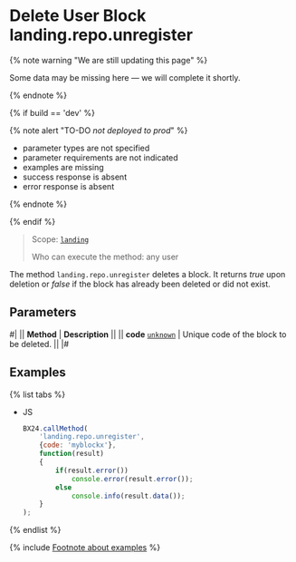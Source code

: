# Delete User Block landing.repo.unregister

{% note warning "We are still updating this page" %}

Some data may be missing here — we will complete it shortly.

{% endnote %}

{% if build == 'dev' %}

{% note alert "TO-DO _not deployed to prod_" %}

- parameter types are not specified
- parameter requirements are not indicated
- examples are missing
- success response is absent
- error response is absent

{% endnote %}

{% endif %}

> Scope: [`landing`](../../scopes/permissions.md)
>
> Who can execute the method: any user

The method `landing.repo.unregister` deletes a block. It returns *true* upon deletion or *false* if the block has already been deleted or did not exist.

## Parameters

#|
|| **Method** | **Description** ||
|| **code**
[`unknown`](../../data-types.md) | Unique code of the block to be deleted. ||
|#

## Examples

{% list tabs %}

- JS

    ```js
    BX24.callMethod(
        'landing.repo.unregister',
        {code: 'myblockx'},
        function(result)
        {
            if(result.error())
                console.error(result.error());
            else
                console.info(result.data());
        }
    );
    ```

{% endlist %}

{% include [Footnote about examples](../../../_includes/examples.md) %}